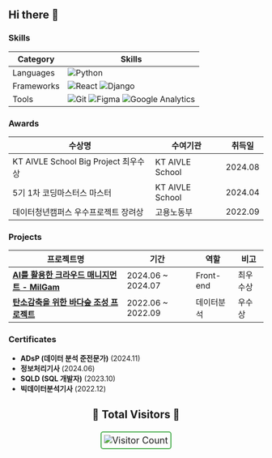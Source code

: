 ## Hi there 👋


### **Skills** 

| **Category**     | **Skills**                                                                                       |
|-------------------|-------------------------------------------------------------------------------------------------|
| Languages     | ![Python](https://img.shields.io/badge/Python-3776AB?style=flat-square&logo=python&logoColor=white) |
| Frameworks   | ![React](https://img.shields.io/badge/React-61DAFB?style=flat-square&logo=react&logoColor=black) ![Django](https://img.shields.io/badge/Django-092E20?style=flat-square&logo=django&logoColor=white)       |
| Tools         | ![Git](https://img.shields.io/badge/Git-F05032?style=flat-square&logo=git&logoColor=white) ![Figma](https://img.shields.io/badge/Figma-F24E1E?style=flat-square&logo=figma&logoColor=white) ![Google Analytics](https://img.shields.io/badge/Google%20Analytics-E37400?style=flat-square&logo=google-analytics&logoColor=white) |



### **Awards** 

| 수상명                                   | 수여기관               | 취득일     |
|---------------------------------------|--------------------|---------|
| KT AIVLE School Big Project 최우수상 | KT AIVLE School    | 2024.08 |
| 5기 1차 코딩마스터스 마스터             | KT AIVLE School    | 2024.04 |
| 데이터청년캠퍼스 우수프로젝트 장려상             | 고용노동부    | 2022.09 |



### **Projects**

| 프로젝트명                               | 기간                | 역할         | 비고                          |
|-------------------------------------|-------------------|------------|-----------------------------|
| [**AI를 활용한 크라우드 매니지먼트 - MilGam**](https://github.com/your-github-repo-link) | 2024.06 ~ 2024.07 | Front-end | 최우수상                 |
| [**탄소감축을 위한 바다숲 조성 프로젝트**](https://github.com/m1-j1n/datacampus) | 2022.06 ~ 2022.09 | 데이터분석      | 우수상  |



### **Certificates**
- **ADsP (데이터 분석 준전문가)** (2024.11)
- **정보처리기사** (2024.06)
- **SQLD (SQL 개발자)** (2023.10)
- **빅데이터분석기사** (2022.12)


<div style="text-align: center; font-size: 18px;">
  <h3>🌟 Total Visitors 🌟</h3>
  <img src="https://profile-counter.glitch.me/{m1-j1n}/count.svg" alt="Visitor Count" style="border: 2px solid #4CAF50; border-radius: 5px; padding: 5px;"/>
</div>

